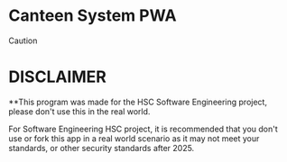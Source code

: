 # Canteen System PWA

> [!Caution]
>
> # DISCLAIMER
>
> **This program was made for the HSC Software Engineering project, please don't use this in the real world.

For Software Engineering HSC project, it is recommended that you don't use or fork this app in a real world scenario as it may not meet your standards, or other security standards after 2025.
